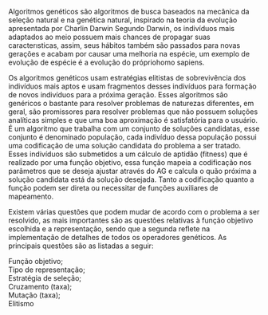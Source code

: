 Algoritmos genéticos são algoritmos de busca baseados na mecânica da seleção natural e na genética natural, inspirado na teoria da evolução apresentada por Charlin Darwin 
Segundo Darwin, os indivíduos mais adaptados ao meio possuem mais chances de propagar suas caracterısticas, assim, seus hábitos também são passados para novas gerações e acabam por causar uma melhoria na espécie, um exemplo de evolução de espécie é a evolução do própriohomo sapiens. 

Os algoritmos genéticos usam estratégias elitistas de sobrevivência dos indivíduos mais aptos e usam fragmentos desses indivíduos para formação de novos indivíduos para a próxima geração. Esses algoritmos são genéricos o bastante para resolver problemas de naturezas diferentes, em geral, são promissores para resolver problemas que não possuem soluções analíticas simples e que uma boa aproximação é satisfatória para o usuário. É um algoritmo que trabalha com um conjunto de soluções candidatas, esse  conjunto é denominado população, cada indivíduo dessa população possui uma codificação de uma solução candidata do problema a ser tratado. Esses indivíduos são submetidos a um cálculo de aptidão (fitness) que é realizado por uma função objetivo, essa função mapeia a codificação nos parâmetros que se deseja ajustar através do AG e calcula o quão próxima a solução candidata está da solução desejada. Tanto a codificação quanto a função podem ser direta ou necessitar de funções auxiliares de mapeamento.

Existem várias questões que podem mudar de acordo com o problema a ser resolvido, as mais importantes são as questões relativas à função objetivo escolhida e a representação, sendo que a segunda reflete na implementação de detalhes de todos os operadores genéticos. As principais questões são as listadas a seguir:

Função objetivo;   
Tipo de representação;     
Estratégia de seleção;   
Cruzamento (taxa);    
Mutação (taxa);    
Elitismo 
